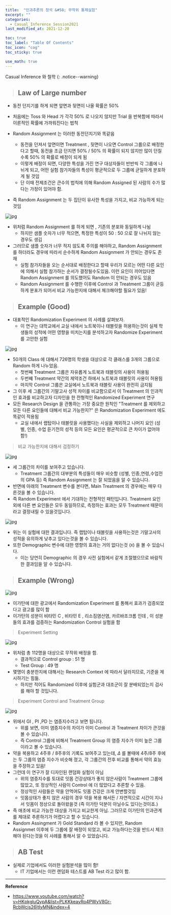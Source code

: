 ```yaml
---
title:  "인과추론의 정석 &#58; 무작위 통제실험"
excerpt: ""
categories:
  - Casual_Inference_Session2021
last_modified_at: 2021-12-20

toc: true
toc_label: "Table Of Contents"
toc_icon: "cog"
toc_sticky: true

use_math: true
---
```


 Casual Inference 와 철학
{: .notice--warning}

> ## Law of Large number

- 동전 던지기를 하게 되면 앞면과 뒷면이 나올 확률은 50%
- 처음에는 Toss 와 Head 가 각각 50% 로 나오지 않지만 Trial 을 반복함에 따라서 이론적인 확률에 가까워진다는 법척
- Random Assignment 는 이러한 동전던지기와 똑같음
  - 동전을 던져서 앞면이면 Treatment , 뒷면이 나오면 Control 그룹으로 배정한다고 할때, 동전을 조금 던지면 50% / 50% 의 확률이 되지 않지만 많이 던질수록 50% 의 확률로 배정이 되게 됨
  - 이렇게 배정이 되면, 다양한 특성을 가진 연구 대상자들이 반반씩 각 그룹에 나뉘게 되고, 어떤 실험 참가자들의 특성이 평균적으로 두 그룹에 균일하게 분포하게 될 것임
  - 단 이때 전제조건은 큰수의 법칙에 의해 Random Assigned 된 사람의 수가 많다는 가정이 있어야 함. 

- 즉 Random Assignment 는 두 집단이 유사한 특성을 가지고, 비교 가능하게 되는 것임 

![jpg](/assets/images/Stat/136_1.jpg)

- 위처럼 Random Assignment 를 하게 되면 , 기존의 분포와 동일하게 나뉨
  - 하지만 샘플 숫자가 너무 적으면, 특정한 특성이 50 : 50 으로 잘 나뉘지 않는 경우도 생김
- 그러므로 샘플 숫자가 너무 적지 않도록 주의를 해야하고, Random Assignment 를 하더라도 경우에 따라서 순수하게 Random Assignment 가 안되는 경우도 존재 
  - 실험 참가자들을 오는 순서대로 배정한다고 할때 우리가 모르는 어떤 다른 요인에 의해서 실험 참가하는 순서가 결정될수도있음. 이런 요인이 끼어있다면 Random Assignment 를 의도했어도 Random 이 안되는 경우도 있음
  - Random Assignment 를 수행한 이후에 Control 과 Treatment 그룹이 균등하게 분포가 되어서 비교 가능한지에 대해서 체크해야할 필요가 있음!

> ## Example (Good)

- 대표적인 Randomization Experiment 의 사례를 살펴보자. 
  - 이 연구는 대학교에서 교실 내에서 노트북이나 태블릿을 허용하는것이 실제 학생들의 성적에 어떤 영향을 미치는지를 분석하고자 Randomize Experiment 를 고안한 실험 

![jpg](/assets/images/Stat/136_2.jpg)

- 50개의 Class 에 대해서 726명의 학생을 대상으로 각 클래스를 3개의 그룹으로 Random 하게 나누었음.
  - 첫번째 Treatment 그룹은 자유롭게 노트북과 태블릿의 사용이 허용됨
  - 두번쨰 Treatment 약간의 제약조건 하에서 노트북과 태블릿의 사용이 허용됨
  - 마지막 Control 그룹은 교실에서 노트북과 태블릿 사용이 완전히 금지됨
- 그 이후 세 그룹간의 기말고사 성적 차이를 비교함으로서 이 Treatment 의 인과적인 효과를 비교하고자 디자인을 한 전형적인 Randomized Experiment 연구 
- 모든 Research Design 을 관통하는 가장 중요한 원칙인 "Treatment 를 제외하고 모든 다른 요인들에 대해서 비교 가능한지?" 은 Randomization Experiment 에도 똑같이 적용됨
  - 교실 내에서 랩탑이나 태블릿을 사용했다는 사실을 제외하고 나머지 요인 (성별, 인종, 수업 듣기전의 성적 등의 모든 요인은 평균적으로 큰 차이가 없어야 함!)

> 비교 가능한지에 대해서 검정하기

![jpg](/assets/images/Stat/136_3.jpg)

- 세 그룹간의 차이를 보여주고 있습니다. 
  - Treatment 그룹간의 대부분의 특성들이 매우 비슷함 (성별, 인종,연령,수업전의 GPA 등) 즉 Random Assignment 는 잘 되었음을 알 수 있습니다. 
- 반면에 아래의 Treatment 변수를 본다면, Main Treatment 의 경우에는 매우 다른것을 볼 수 있습니다. 
- 즉 Random Experiment 에서 기대하는 전형적인 패턴입니다. Treatment 요인 외에 다른 변 요인들은 모두 동일하므로, 측정하는 효과는 모두 Treatment 때문이라고 결정내릴 수 있을것입니다. 

![jpg](/assets/images/Stat/136_4.jpg)

- 위는 이 실험에 대한 결과입니다. 즉 랩탑이나 태블릿을 사용하는것은 기말고사의 성적을 유의하게 낮추고 있다는것을 볼 수 있습니다.
- 또한 Demographic 변수에 대한 영향의 효과는 거의 없다는것 (`X`) 을 볼 수 있습니다. 
  - 이는 당연히 Demographic 의 경우 사전 실험에서 같게 조절했으므로 바람직한 결과임을 알 수 있습니다.

> ## Example (Wrong)

![jpg](/assets/images/Stat/136_5.jpg)

- 이가탄에 대한 광고에서 Randomization Experiment 를 통해서 효과가 검증되었다고 광고를 많이 함
- 이가탄의 성분이 비타민 C , 비타민 E , 리소짐염산염, 카르바조크롬 인데 , 이 성분들의 효과를 검증하는 Randomization Control 실험을 함

> Experiment Setting

![jpg](/assets/images/Stat/136_6.jpg)

- 위처럼 총 112명을 대상으로 무작위 배정을 함.
  - 결과적으로 Control group : 51 명
  - Test Group : 49 명
- 몇명이 충분한지에 대해서는 Research Context 에 따라서 달라지므로, 기준을 제시하기는 힘듦.
  - 하지만 적어도 Randomized 이후에 실험군과 대조군이 잘 분배되었는지 검사를 해야 할 것입니다.

> Experiment Control and Treatment Group

![jpg](/assets/images/Stat/136_7.jpg)

- 위에서 GI , PI ,PD 는 염증지수라고 보면 됩니다.
  - 위를 보면, 이미 염증지수의 차이가 이미 Control 과 Treatment 차이가 큰것을 볼 수 있습니다.
  - 즉 Control 그룹에 비해서 Treatment Group 의 염증 지수가 이미 높은 그룹이라고 볼 수 있습니다. 
- 약을 복용하고 4주후 / 8주후의 기록도 보여주고 있는데, $\Delta$ 를 볼때에 4주/8주 후에는 두 그룹의 염증 지수가 비슷해 졌고, 각 그룹간의 전후 비교를 통해서 약의 효능을 주장하고 있음!
- 그런데 이 연구가 잘 디자인된 랜덤화 실험이 아님
  - 위의 염증지수를 토대로 잇몸 건강상태가 좋지 않은사람이 Treatment 그룹에 많았고, 또 정상적인 사람이 Control 에 더 많았다고 추론할 수 있음.
  - 정상적인 사람들은 약을 안먹어도 잇몸 건강은 크게 안변할것임
  - 잇몸상태가 좋지 않은 사람의 경우 약을 복용 해서든 / 자연적으로 시간이 지나서 잇몸이 정상으로 돌아왔을것 (즉 이가탄 덕분이 아닐수도 있다는것이죠.)
- 즉 애초에 비교 가능한 대상을 가지고 비교한게 아님. 그러므로 이가탄의 인과관계를 제대로 추론하기가 어렵다고 할 수 있습니다. 
- Random Assingment 가 Gold Standard 라 볼 수 있지만, Random Assignmet 이후에 두 그룹에 잘 배정이 되었고, 비교 가능하다는것을 반드시 체크해야 된다는것을 이 사례를 통해서 알 수 있었습니다.

> ## AB Test

- 실제로 기업에서도 이러한 실험분석을 많이 함! 
  - IT 기업에서는 이런 랜덤화 테스트를 AB Test 라고 많이 함.

---

**Reference**

- https://www.youtube.com/watch?v=HKpkgluQypA&list=PLKKkeayRo4PWyV8Gr-RcbWcis26ltIyMN&index=4

